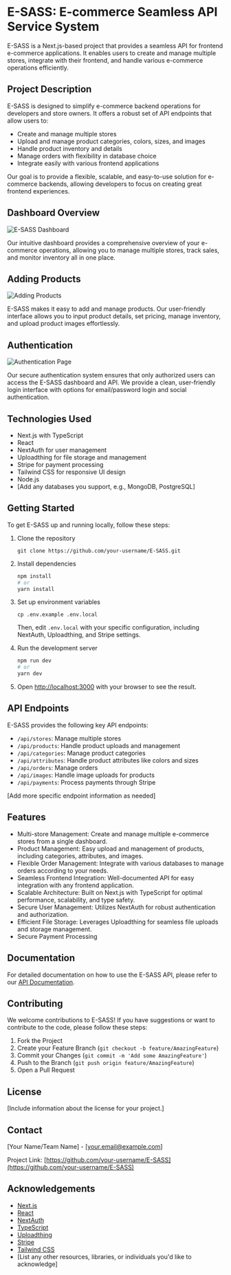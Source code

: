 # E-SASS: E-commerce Seamless API Service System

E-SASS is a Next.js-based project that provides a seamless API for frontend e-commerce applications. It enables users to create and manage multiple stores, integrate with their frontend, and handle various e-commerce operations efficiently.

## Project Description

E-SASS is designed to simplify e-commerce backend operations for developers and store owners. It offers a robust set of API endpoints that allow users to:

- Create and manage multiple stores
- Upload and manage product categories, colors, sizes, and images
- Handle product inventory and details
- Manage orders with flexibility in database choice
- Integrate easily with various frontend applications

Our goal is to provide a flexible, scalable, and easy-to-use solution for e-commerce backends, allowing developers to focus on creating great frontend experiences.

## Dashboard Overview

![E-SASS Dashboard](path/to/dashboard-screenshot.png)

Our intuitive dashboard provides a comprehensive overview of your e-commerce operations, allowing you to manage multiple stores, track sales, and monitor inventory all in one place.

## Adding Products

![Adding Products](path/to/add-product-screenshot.png)

E-SASS makes it easy to add and manage products. Our user-friendly interface allows you to input product details, set pricing, manage inventory, and upload product images effortlessly.

## Authentication

![Authentication Page](path/to/auth-screenshot.png)

Our secure authentication system ensures that only authorized users can access the E-SASS dashboard and API. We provide a clean, user-friendly login interface with options for email/password login and social authentication.

## Technologies Used

- Next.js with TypeScript
- React
- NextAuth for user management
- Uploadthing for file storage and management
- Stripe for payment processing
- Tailwind CSS for responsive UI design
- Node.js
- [Add any databases you support, e.g., MongoDB, PostgreSQL]

## Getting Started

To get E-SASS up and running locally, follow these steps:

1. Clone the repository
   ```
   git clone https://github.com/your-username/E-SASS.git
   ```

2. Install dependencies
   ```bash
   npm install
   # or
   yarn install
   ```

3. Set up environment variables
   ```
   cp .env.example .env.local
   ```
   Then, edit `.env.local` with your specific configuration, including NextAuth, Uploadthing, and Stripe settings.

4. Run the development server
   ```bash
   npm run dev
   # or
   yarn dev
   ```

5. Open [http://localhost:3000](http://localhost:3000) with your browser to see the result.

## API Endpoints

E-SASS provides the following key API endpoints:

- `/api/stores`: Manage multiple stores
- `/api/products`: Handle product uploads and management
- `/api/categories`: Manage product categories
- `/api/attributes`: Handle product attributes like colors and sizes
- `/api/orders`: Manage orders
- `/api/images`: Handle image uploads for products
- `/api/payments`: Process payments through Stripe

[Add more specific endpoint information as needed]

## Features

- Multi-store Management: Create and manage multiple e-commerce stores from a single dashboard.
- Product Management: Easy upload and management of products, including categories, attributes, and images.
- Flexible Order Management: Integrate with various databases to manage orders according to your needs.
- Seamless Frontend Integration: Well-documented API for easy integration with any frontend application.
- Scalable Architecture: Built on Next.js with TypeScript for optimal performance, scalability, and type safety.
- Secure User Management: Utilizes NextAuth for robust authentication and authorization.
- Efficient File Storage: Leverages Uploadthing for seamless file uploads and storage management.
- Secure Payment Processing

## Documentation

For detailed documentation on how to use the E-SASS API, please refer to our [API Documentation](link-to-your-api-docs).

## Contributing

We welcome contributions to E-SASS! If you have suggestions or want to contribute to the code, please follow these steps:

1. Fork the Project
2. Create your Feature Branch (`git checkout -b feature/AmazingFeature`)
3. Commit your Changes (`git commit -m 'Add some AmazingFeature'`)
4. Push to the Branch (`git push origin feature/AmazingFeature`)
5. Open a Pull Request

## License

[Include information about the license for your project.]

## Contact

[Your Name/Team Name] - [your.email@example.com]

Project Link: [https://github.com/your-username/E-SASS](https://github.com/your-username/E-SASS)

## Acknowledgements

- [Next.js](https://nextjs.org/)
- [React](https://reactjs.org/)
- [NextAuth](https://next-auth.js.org/)
- [TypeScript](https://www.typescriptlang.org/)
- [Uploadthing](https://uploadthing.com/)
- [Stripe](https://stripe.com/)
- [Tailwind CSS](https://tailwindcss.com/)
- [List any other resources, libraries, or individuals you'd like to acknowledge]
